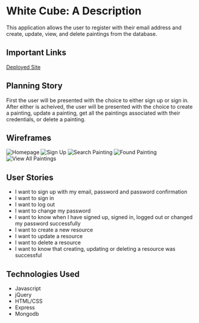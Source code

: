 # White Cube: A Description
This application allows the user to register with their email address and create, update, view, and delete paintings from
the database.

## Important Links
[Deployed Site](http://krisbarr.github.io/white-cube-client/)
## Planning Story

First the user will be presented with the choice to either sign up or sign in.  After either is acheived, the user will be
presented with the choice to create a painting, update a painting, get all the paintings associated with their credentials, or delete a painting.

## Wireframes
![Homepage](https://media.git.generalassemb.ly/user/35003/files/17e57680-a28b-11eb-96f3-37184a892944)
![Sign Up](https://media.git.generalassemb.ly/user/35003/files/26cc2900-a28b-11eb-8a17-29496943cbb9)
![Search Painting](https://media.git.generalassemb.ly/user/35003/files/3481ae80-a28b-11eb-9af6-d5d6d2ac1a51)
![Found Painting](https://media.git.generalassemb.ly/user/35003/files/60049900-a28b-11eb-80fc-b45da9c455ed)
![View All Paintings](https://media.git.generalassemb.ly/user/35003/files/77438680-a28b-11eb-9f54-01156bb1931e)

## User Stories
* I want to sign up with my email, password and password confirmation
* I want to sign in
* I want to log out
* I want to change my password
* I want to know when I have signed up, signed in, logged out or changed my password successfully
* I want to create a new resource
* I want to update a resource
* I want to delete a resource
* I want to know that creating, updating or deleting a resource was successful

## Technologies Used
* Javascript
* jQuery
* HTML/CSS
* Express
* Mongodb
